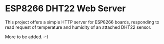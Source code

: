 # ESP8266 DHT22 Web Server

This project offers a simple HTTP server for ESP8266 boards, responding to read request of temperature and humidity of an attached DHT22 sensor.

More to be added. :-)
